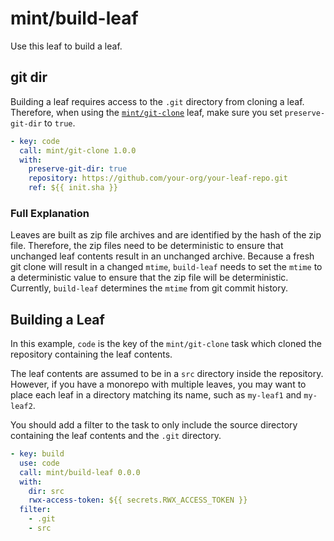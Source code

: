 # mint/build-leaf

Use this leaf to build a leaf.

## git dir

Building a leaf requires access to the `.git` directory from cloning a leaf.
Therefore, when using the [`mint/git-clone`](https://cloud.rwx.com/leaves/mint/git-clone/1.0.0) leaf, make sure you set `preserve-git-dir` to `true`.


```yaml
- key: code
  call: mint/git-clone 1.0.0
  with:
    preserve-git-dir: true
    repository: https://github.com/your-org/your-leaf-repo.git
    ref: ${{ init.sha }}
```

### Full Explanation

Leaves are built as zip file archives and are identified by the hash of the zip file.
Therefore, the zip files need to be deterministic to ensure that unchanged leaf contents result in an unchanged archive.
Because a fresh git clone will result in a changed `mtime`, `build-leaf` needs to set the `mtime` to a deterministic value to ensure that the zip file will be deterministic.
Currently, `build-leaf` determines the `mtime` from git commit history.

## Building a Leaf

In this example, `code` is the key of the `mint/git-clone` task which cloned the repository containing the leaf contents.

The leaf contents are assumed to be in a `src` directory inside the repository.
However, if you have a monorepo with multiple leaves, you may want to place each leaf in a directory matching its name, such as `my-leaf1` and `my-leaf2`.

You should add a filter to the task to only include the source directory containing the leaf contents and the `.git` directory.

```yaml
- key: build
  use: code
  call: mint/build-leaf 0.0.0
  with:
    dir: src
    rwx-access-token: ${{ secrets.RWX_ACCESS_TOKEN }}
  filter:
    - .git
    - src
```
